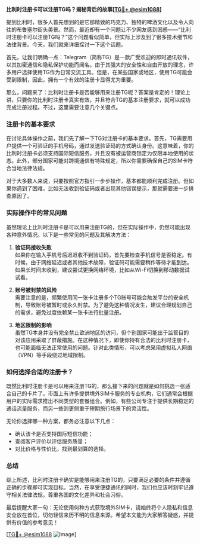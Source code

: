 **比利时注册卡可以注册TG吗？揭秘背后的故事[[TG💪+ @esim1088](https://t.me/s/esim1088)]**

提到比利时，很多人首先想到的是它那精致的巧克力、独特的啤酒文化以及令人向往的布鲁塞尔街头美景。然而，最近却有一个问题让不少网友感到困惑——“比利时注册卡可以注册TG吗？”这个问题看似简单，但实际上涉及到了很多技术细节和法律背景。今天，我们就来详细探讨一下这个话题。

首先，让我们明确一点：Telegram（简称TG）是一款广受欢迎的即时通讯软件，以其加密通信和隐私保护功能而闻名。由于其强大的安全性和自由开放的理念，许多用户选择使用TG作为日常交流工具。但是，在某些国家或地区，使用TG可能会受到限制，因此，拥有一个有效的注册卡显得尤为重要。

那么，问题来了：比利时注册卡是否能够用来注册TG呢？答案是肯定的！理论上讲，只要你的比利时注册卡真实有效，并且符合TG的基本注册要求，就可以成功完成注册过程。不过，这里需要注意几个关键点。

### 注册卡的基本要求

在讨论具体操作之前，我们先了解一下TG对注册卡的基本要求。首先，TG需要用户提供一个可验证的手机号码，通过发送验证码的方式确认身份。这意味着，你的比利时注册卡必须支持国际短信服务，并且没有被运营商锁定为仅限本地使用的状态。此外，部分国家可能对跨境通信有特殊规定，所以你需要确保自己的SIM卡符合当地法律法规。

对于大多数人来说，只要按照官方指引一步步操作，基本都能顺利完成注册。但如果你遇到了困难，比如无法收到验证码或者出现其他错误提示，那就需要进一步排查原因了。

### 实际操作中的常见问题

虽然理论上比利时注册卡是可以用来注册TG的，但在实际操作中，仍然可能出现各种意外情况。以下是一些常见的问题及其解决方法：

1. **验证码接收失败**  
   如果你在输入手机号后迟迟收不到验证码，首先要检查手机信号是否稳定。有时候，由于网络延迟或者其他技术故障，验证码可能需要稍作等待才能到达。如果长时间未收到，建议尝试更换网络环境，比如从Wi-Fi切换到移动数据试试看。

2. **账号被封禁的风险**  
   需要注意的是，频繁使用同一张卡注册多个TG账号可能会触发平台的安全机制，导致账号被暂时或永久封禁。为了避免这种情况发生，建议合理规划自己的需求，避免过度依赖某一张卡进行批量注册。

3. **地区限制的影响**  
   虽然TG本身并没有完全禁止欧洲地区的访问，但个别国家可能出于监管目的对该应用采取了屏蔽措施。在这种情况下，即使你持有合法的比利时注册卡，也可能面临无法正常使用的问题。针对此类情形，可以考虑采用虚拟私人网络（VPN）等手段绕过地域限制。

### 如何选择合适的注册卡？

既然比利时注册卡是可以用来注册TG的，那么接下来的问题就是如何挑选一张适合自己的卡片了。市面上有许多提供境外SIM卡服务的专业机构，它们通常会根据用户的实际需求推出不同类型的套餐组合。例如，有些公司专注于提供长期稳定的通话流量服务，而另一些则更侧重于短期旅行场景下的灵活性。

无论你选择哪一种方案，都务必注意以下几点：
- 确认该卡是否支持国际短信功能；
- 查阅客户评价以评估服务质量；
- 对比价格与性价比，找到最划算的选择。

### 总结

综上所述，比利时注册卡确实是能够用来注册TG的，只要满足必要的条件并遵循正确的步骤即可实现目标。当然，在享受便捷通讯的同时，我们也应该时刻牢记遵守相关法律法规，尊重各国的文化差异和社会习俗。

最后提醒大家一句：无论使用何种方式获取境外SIM卡，请始终将个人隐私和信息安全放在首位，切勿轻信来历不明的信息来源。希望本文能为大家解答疑惑，并提供有价值的参考意见！

[[TG💪+ @esim1088](https://t.me/s/esim1088) ![Image](https://i.postimg.cc/4NQfJmqS/Snipaste-2025-05-13-00-14-12.png)]